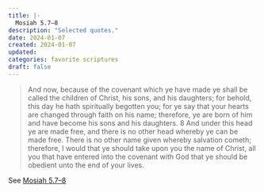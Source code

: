 ```yaml
---
title: |-
  Mosiah 5.7–8
description: "Selected quotes."
date: 2024-01-07
created: 2024-01-07
updated: 
categories: favorite scriptures
draft: false
---
```


> And now, because of the covenant which ye have made ye shall be called the children of Christ, his sons, and his daughters; for behold, this day he hath spiritually begotten you; for ye say that your hearts are changed through faith on his name; therefore, ye are born of him and have become his sons and his daughters.  8 And under this head ye are made free, and there is no other head whereby ye can be made free. There is no other name given whereby salvation cometh; therefore, I would that ye should take upon you the name of Christ, all you that have entered into the covenant with God that ye should be obedient unto the end of your lives.

See [Mosiah 5.7–8](https://www.churchofjesuschrist.org/study/scriptures/bofm/mosiah/5?id=p7-p8&lang=eng#p7)